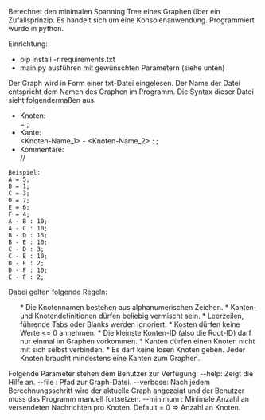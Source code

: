 Berechnet den minimalen Spanning Tree eines Graphen über ein Zufallsprinzip. Es handelt sich um eine Konsolenanwendung. Programmiert wurde in python.

Einrichtung: 
	<ul>
		<li>pip install -r requirements.txt </li>
		<li>main.py ausführen mit gewünschten Parametern (siehe unten) </li>
	</ul>

Der Graph wird in Form einer txt-Datei eingelesen. Der Name der Datei entspricht dem Namen des Graphen im Programm. Die Syntax dieser Datei sieht folgendermaßen aus:
	<ul>
		<li>Knoten:<br> <Knoten-Name> = <Knoten-ID>; </li>
		<li>Kante:<br> <Knoten-Name_1> - <Knoten-Name_2> : <Kosten>; </li>
		<li>Kommentare:<br> // <Kommentar> </li>
	</ul>


	Beispiel:
	A = 5;
 	B = 1;
 	C = 3;
 	D = 7;
 	E = 6;
	F = 4;
	A - B : 10;
 	A - C : 10;
 	B - D : 15;
 	B - E : 10;
 	C - D : 3;
 	C - E : 10;
 	D - E : 2;
 	D - F : 10;
 	E - F : 2;

Dabei gelten folgende Regeln:
	<ul>
	* Die Knotennamen bestehen aus alphanumerischen Zeichen.
	* Kanten- und Knotendefinitionen dürfen beliebig vermischt sein.
	* Leerzeilen, führende Tabs oder Blanks werden ignoriert.
	* Kosten dürfen keine Werte <= 0 annehmen.
	* Die kleinste Konten-ID (also die Root-ID) darf nur einmal im Graphen vorkommen.
	* Kanten dürfen einen Knoten nicht mit sich selbst verbinden.
	* Es darf keine losen Knoten geben. Jeder Knoten braucht mindestens eine Kanten zum Graphen.
	</ul>

Folgende Parameter stehen dem Benutzer zur Verfügung:
--help: Zeigt die Hilfe an.
--file <Dateipfad>: Pfad zur Graph-Datei.
--verbose: Nach jedem Berechnungsschritt wird der aktuelle Graph angezeigt und der Benutzer muss das Programm manuell fortsetzen.
--minimum <Schritte>: Minimale Anzahl an versendeten Nachrichten pro Knoten. Default = 0 => Anzahl an Knoten.
 
